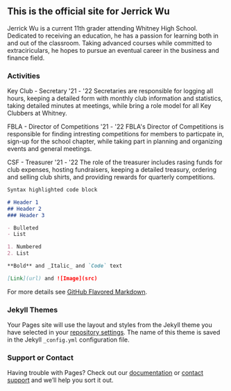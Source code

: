 ## This is the official site for Jerrick Wu

Jerrick Wu is a current 11th grader attending Whitney High School. Dedicated to receiving an education, he has a passion for learning both in and out of the classroom. Taking advanced courses while committed to extraciriculars, he hopes to pursue an eventual career in the business and finance field.

### Activities

Key Club - Secretary '21 - '22  Secretaries are responsible for logging all hours, keeping a detailed form with monthly club information and statistics, taking detailed minutes at meetings, while bring a role model for all Key Clubbers at Whitney.

FBLA - Director of Competitions '21 - '22
FBLA's Director of Competitions is responsible for finding intresting competitions for members to particpate in, sign-up for the school chapter, while taking part in planning and organizing events and general meetings.

CSF - Treasurer '21 - '22
The role of the treasurer includes rasing funds for club expenses, hosting fundraisers, keeping a detailed treasury, ordering and selling club shirts, and providing rewards for quarterly competitions.

```markdown
Syntax highlighted code block

# Header 1
## Header 2
### Header 3

- Bulleted
- List

1. Numbered
2. List

**Bold** and _Italic_ and `Code` text

[Link](url) and ![Image](src)
```

For more details see [GitHub Flavored Markdown](https://guides.github.com/features/mastering-markdown/).

### Jekyll Themes

Your Pages site will use the layout and styles from the Jekyll theme you have selected in your [repository settings](https://github.com/jerrickwu7/personalproject/settings/pages). The name of this theme is saved in the Jekyll `_config.yml` configuration file.

### Support or Contact

Having trouble with Pages? Check out our [documentation](https://docs.github.com/categories/github-pages-basics/) or [contact support](https://support.github.com/contact) and we’ll help you sort it out.
